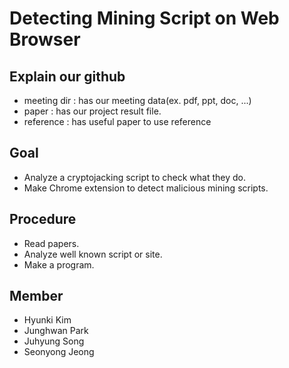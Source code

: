 # Detecting Mining Script on Web Browser

## Explain our github
- meeting dir : has our meeting data(ex. pdf, ppt, doc, ...)
- paper : has our project result file.
- reference : has useful paper to use reference

## Goal
- Analyze a cryptojacking script to check what they do.
- Make Chrome extension to detect malicious mining scripts.

## Procedure
- Read papers.
- Analyze well known script or site.
- Make a program.

## Member
- Hyunki Kim
- Junghwan Park
- Juhyung Song
- Seonyong Jeong
